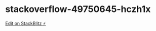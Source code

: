# stackoverflow-49750645-hczh1x

[Edit on StackBlitz ⚡️](https://stackblitz.com/edit/stackoverflow-49750645-hczh1x)